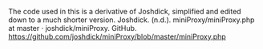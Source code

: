 The code used in this is a derivative of Joshdick, simplified and edited down to a much shorter version.
Joshdick. (n.d.). miniProxy/miniProxy.php at master · joshdick/miniProxy. GitHub. https://github.com/joshdick/miniProxy/blob/master/miniProxy.php
